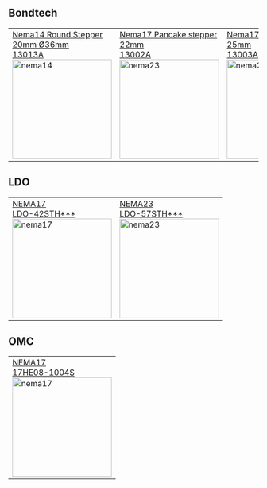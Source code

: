 ## Bondtech

<table>
<tr>
<td><a href="https://www.bondtech.se/downloads/TDS/Bondtech-13013A-classH-36H020H-1004A-001.pdf">Nema14 Round Stepper 20mm Ø36mm </br> 13013A</br><img src="https://b1394146.smushcdn.com/1394146/wp-content/uploads/2021/10/RoundNema14StepperMotor-LDO-36STH20-1004AHGXH-6658-2500px-380x253.jpg?lossy=1&strip=1&webp=1" alt="nema14" style="width:200px;"/></a></br></td>
<td><a href="https://www.bondtech.se/downloads/TDS/Bondtech_13002A-classB-17HS0401L1-18B.pdf">Nema17 Pancake stepper 22mm</br> 13002A</br><img src="https://b1394146.smushcdn.com/1394146/wp-content/uploads/2018/08/StepperMotor-Pancake22mm-6643-2500px-380x253.jpg?lossy=1&strip=1&webp=1" alt="nema23" style="width:200px;"/></a></br></td>
<td><a href="https://www.bondtech.se/downloads/TDS/Bondtech_13003A-classB-42H025H-0704-002.pdf">Nema17 Pancake stepper 25mm</br> 13003A</br><img src="https://b1394146.smushcdn.com/1394146/wp-content/uploads/2018/08/Nema17-25mm-Pancake_web-380x253.jpg?lossy=1&strip=1&webp=1" alt="nema23" style="width:200px;"/></a></br></td>
<td><a href="https://www.bondtech.se/downloads/TDS/Bondtech_13007A-classH-42H025H-0704A-005.pdf">LGX Pancake 25mm Stepper Motor</br> 13007A</br><img src="https://b1394146.smushcdn.com/1394146/wp-content/uploads/2021/01/LGX-stepper-motor-4843-3750x2500-1-380x253.jpg?lossy=1&strip=1&webp=1" alt="nema23" style="width:200px;"/></a></br></td>
</tr>
</table> 

## LDO

<table>
<tr>
<td><a href="https://ldomotors.com/uploads/product_attachment/path/6/LDO-42STH_Info_Sheet.pdf">NEMA17 </br> LDO-42STH***</br><img src="https://ldomotors.com/uploads/product/thumbnail/55/thumb.jpg" alt="nema17" style="width:200px;"/></a></br></td>
<td><a href="https://ldomotors.com/uploads/product_attachment/path/8/LDO-57STH_Info_Sheet.pdf">NEMA23 </br> LDO-57STH***</br><img src="https://ldomotors.com/uploads/product/thumbnail/10/thumb.jpg" alt="nema23" style="width:200px;"/></a></br></td>
</tr>
</table> 

## OMC

<table>
<tr>
<td><a href="https://www.omc-stepperonline.com/index.php?route=product/product/get_file&file=2726/17HE08-1004S.pdf">NEMA17 </br>17HE08-1004S</br><img src="https://www.omc-stepperonline.com/image/cache/catalog/image/catalog/stepper-motor/8/E-Series-Nema-17-Bipolar-1-8deg-17Ncm-24-07oz-in-1A-42x42x23mm-4-Wires-500x500.jpg" alt="nema17" style="width:200px;"/></a></br></td>
</tr>
</table> 
